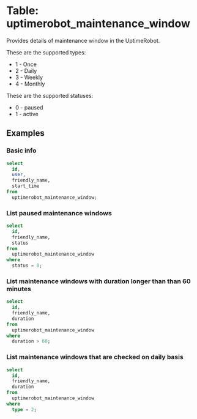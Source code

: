 # Table: uptimerobot_maintenance_window

Provides details of maintenance window in the UptimeRobot.

These are the supported types:
- 1 - Once
- 2 - Daily
- 3 - Weekly
- 4 - Monthly

These are the supported statuses:
- 0 - paused
- 1 - active

## Examples

### Basic info

```sql
select
  id,
  user,
  friendly_name,
  start_time
from
  uptimerobot_maintenance_window;
```

### List paused maintenance windows

```sql
select
  id,
  friendly_name,
  status
from
  uptimerobot_maintenance_window
where
  status = 0;
```

### List maintenance windows with duration longer than than 60 minutes

```sql
select
  id,
  friendly_name,
  duration
from
  uptimerobot_maintenance_window
where
  duration > 60;
```

### List maintenance windows that are checked on daily basis

```sql
select
  id,
  friendly_name,
  duration
from
  uptimerobot_maintenance_window
where
  type = 2;
```
